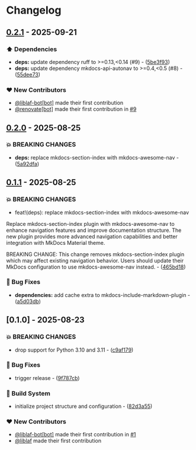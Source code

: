 # Changelog

## [0.2.1](https://github.com/liblaf/mkdocs-preset/compare/v0.2.0..v0.2.1) - 2025-09-21

### ⬆️ Dependencies

- **deps:** update dependency ruff to >=0.13,<0.14 (#9) - ([5be3f93](https://github.com/liblaf/mkdocs-preset/commit/5be3f930e77b600467e409d23f9f6f119291d863))
- **deps:** update dependency mkdocs-api-autonav to >=0.4,<0.5 (#8) - ([55dee73](https://github.com/liblaf/mkdocs-preset/commit/55dee73f05730cbfb326715132d29071dd086e34))

### ❤️ New Contributors

- [@liblaf-bot[bot]](https://github.com/apps/liblaf-bot) made their first contribution
- [@renovate[bot]](https://github.com/apps/renovate) made their first contribution in [#9](https://github.com/liblaf/mkdocs-preset/pull/9)

## [0.2.0](https://github.com/liblaf/mkdocs-preset/compare/v0.1.1..v0.2.0) - 2025-08-25

### 💥 BREAKING CHANGES

- **deps:** replace mkdocs-section-index with mkdocs-awesome-nav - ([5a92dfa](https://github.com/liblaf/mkdocs-preset/commit/5a92dfa954cd8ec36489555b1e47c7eb1c368960))

## [0.1.1](https://github.com/liblaf/mkdocs-preset/compare/v0.1.0..v0.1.1) - 2025-08-25

### 💥 BREAKING CHANGES

- feat!(deps): replace mkdocs-section-index with mkdocs-awesome-nav

Replace mkdocs-section-index plugin with mkdocs-awesome-nav to enhance navigation features and improve documentation structure. The new plugin provides more advanced navigation capabilities and better integration with MkDocs Material theme.

BREAKING CHANGE: This change removes mkdocs-section-index plugin which may affect existing navigation behavior. Users should update their MkDocs configuration to use mkdocs-awesome-nav instead. - ([465bd18](https://github.com/liblaf/mkdocs-preset/commit/465bd18426f4c3aca6779bdb9d7e6d442a818cf0))

### 🐛 Bug Fixes

- **dependencies:** add cache extra to mkdocs-include-markdown-plugin - ([a5d03db](https://github.com/liblaf/mkdocs-preset/commit/a5d03db6eadcfbd7d934753a6205ea675f0eccc8))

## [0.1.0] - 2025-08-23

### 💥 BREAKING CHANGES

- drop support for Python 3.10 and 3.11 - ([c9af179](https://github.com/liblaf/mkdocs-preset/commit/c9af179333a4bc0770a7d8cb63ab4e0531f138be))

### 🐛 Bug Fixes

- trigger release - ([9f787cb](https://github.com/liblaf/mkdocs-preset/commit/9f787cbe7976d1014f1e2450ad118e73a2a9634b))

### 👷 Build System

- initialize project structure and configuration - ([82d3a55](https://github.com/liblaf/mkdocs-preset/commit/82d3a55af03fa8a0abe4b35d977e5761abdd4ee1))

### ❤️ New Contributors

- [@liblaf-bot[bot]](https://github.com/apps/liblaf-bot) made their first contribution in [#1](https://github.com/liblaf/mkdocs-preset/pull/1)
- [@liblaf](https://github.com/liblaf) made their first contribution
